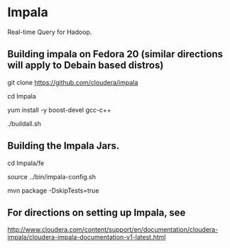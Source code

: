 Impala
======

Real-time Query for Hadoop.  


## Building impala on Fedora 20 (similar directions will apply to Debain based distros)

git clone https://github.com/cloudera/impala

cd Impala

yum install -y boost-devel gcc-c++ 

./buildall.sh

## Building the Impala Jars.

cd Impala/fe

source ../bin/impala-config.sh

mvn package -DskipTests=true

## For directions on setting up Impala, see

http://www.cloudera.com/content/support/en/documentation/cloudera-impala/cloudera-impala-documentation-v1-latest.html


